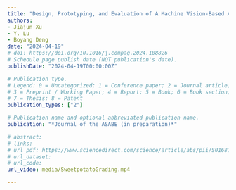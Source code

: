 ```yaml
---
title: "Design, Prototyping, and Evaluation of A Machine Vision-Based Automated Sweetpotato Grading and Sorting System"
authors: 
- Jiajun Xu
- Y. Lu
- Boyang Deng
date: "2024-04-19"
# doi: https://doi.org/10.1016/j.compag.2024.108826
# Schedule page publish date (NOT publication's date).
publishDate: "2024-04-19T00:00:00Z"

# Publication type.
# Legend: 0 = Uncategorized; 1 = Conference paper; 2 = Journal article;
# 3 = Preprint / Working Paper; 4 = Report; 5 = Book; 6 = Book section;
# 7 = Thesis; 8 = Patent
publication_types: ["2"]

# Publication name and optional abbreviated publication name.
publication: "*Journal of the ASABE (in preparation)*"

# abstract: 
# links: 
# url_pdf: https://www.sciencedirect.com/science/article/abs/pii/S0168169924002175
# url_dataset:
# url_code: 
url_video: media/SweetpotatoGrading.mp4

---
```

